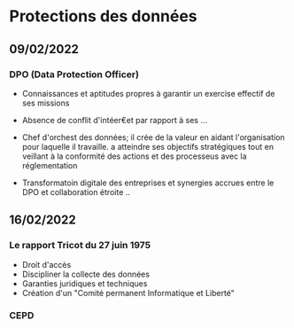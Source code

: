 # Protections des données

## 09/02/2022

### DPO (Data Protection Officer)

* Connaissances et aptitudes propres à garantir un exercise effectif de ses missions
* Absence de conflit d'intéer€et par rapport à ses ...

* Chef d'orchest des données; il crée de la valeur en aidant l'organisation pour laquelle il travaille. a atteindre ses objectifs stratégiques tout en veillant à la conformité des actions et des processeus avec la réglementation
* Transformatoin digitale des entreprises et synergies accrues entre le DPO et collaboration étroite ..

## 16/02/2022

### Le rapport Tricot du 27 juin 1975
* Droit d'accès
* Discipliner la collecte des données
* Garanties juridiques et techniques
* Création d'un "Comité permanent Informatique et Liberté"

### CEPD



